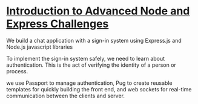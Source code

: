 # [Introduction to Advanced Node and Express Challenges](https://www.freecodecamp.org/learn/quality-assurance/advanced-node-and-express/)
We build a chat application with a sign-in system using Express.js and Node.js javascript libraries 

To implement the sign-in system safely, we need to learn about authentication. This is the act of verifying the identity of a person or process.

we use Passport to manage authentication, Pug to create reusable templates for quickly building the front end, and web sockets for real-time communication between the clients and server.